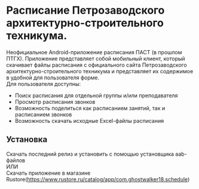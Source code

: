 # Расписание Петрозаводского архитектурно-строительного техникума.
Неофициальное Android-приложение расписания ПАСТ (в прошлом ПТГХ).
Приложение представляет собой мобильный клиент, который скачивает файлы расписания с официального сайта Петрозаводского архитектурно-строительного техникума и представляет их содержимое в удобной для пользователя форме.
<br>
Для пользователя доступны:
<ul>
  <li>Поиск расписания для отдельной группы и/или преподавателя</li>
  <li>Просмотр расписания звонков</li>
  <li>Возможность поделиться как расписанием занятий, так и расписанием звонков</li>
  <li>Возможность скачать исходные Excel-файлы расписания</li>
</ul>

## Установка
Скачать последний релиз и установить с помощью установщика aab-файлов
<br>
ИЛИ
<br>
Скачать приложение в магазине Rustore(https://www.rustore.ru/catalog/app/com.ghostwalker18.schedule)

